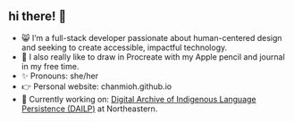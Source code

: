 ## hi there! 👋

- 😸 I’m a full-stack developer passionate about human-centered design and seeking to create accessible, impactful technology.
- 🎨 I also really like to draw in Procreate with my Apple pencil and journal in my free time.
- ✨ Pronouns: she/her
- 👉 Personal website: chanmioh.github.io
- 📌 Currently working on: [Digital Archive of Indigenous Language Persistence (DAILP)](https://dailp.northeastern.edu/) at Northeastern.
